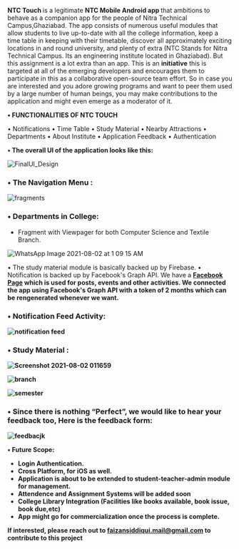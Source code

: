 <b>NTC Touch </b>  is a legitimate <b>NTC Mobile Android app </b> that ambitions to behave as a companion app for the people of Nitra Technical Campus,Ghaziabad. The app consists of numerous useful modules that allow students to live up-to-date with all the college information, keep a time table in keeping with their timetable, discover all approximately exciting locations in and round university, and plenty of extra (NTC Stands for Nitra Technical Campus. Its an engineering institute located in Ghaziabad).
But this assignment is a lot extra than an app. This is an <b>initiative</b> this is targeted at all of the emerging developers and encourages them to participate in this as a collaborative open-source team effort. So in case you are interested and you adore growing programs and want to peer them used by a large number of human beings, you may make contributions to the application and might even emerge as a moderator of it.


<b>• FUNCTIONALITIES OF NTC TOUCH </b>

•    Notifications
•    Time Table
•    Study Material
•    Nearby Attractions
•    Departments
•    About Institute
•    Application Feedback
•    Authentication


<b>• The overall UI of the application looks like this:</b>

![FinalUI_Design](https://user-images.githubusercontent.com/39314095/128759080-d4950a72-2fb9-410f-9ea3-51bf367bdf72.PNG)


<h3><b>• The Navigation Menu : </b></h3>


![fragments](https://user-images.githubusercontent.com/39314095/128760586-020632a0-56aa-41b8-82a3-e5f6ec0a1789.PNG)


<h3><b> • Departments in College:</b></h3>

- Fragment with Viewpager for both Computer Science and Textile Branch.



![WhatsApp Image 2021-08-02 at 1 09 15 AM](https://user-images.githubusercontent.com/39314095/128761198-60293e45-f4fb-45d8-ae92-9810c02fbc0a.jpeg)



•  The study material module is basically backed up by Firebase.
•  Notification is backed up by Facebook's Graph API. We have a <b> <a href="https://www.facebook.com/NitraTechnicalCampus/" target="_blank">Facebook Page</a> which is used for posts, events and other activities. We connected the app using Facebook's Graph API with a token of 2 months which can be rengenerated whenever we want.
  
 <h3><b>•  Notification Feed Activity: </b></h3>
  
  
  ![notification feed](https://user-images.githubusercontent.com/39314095/128759382-61198152-d5b8-4433-816f-118f98d2dcd4.PNG)
  
  
<h3><b> • Study Material : </b></h3>
  
![Screenshot 2021-08-02 011659](https://user-images.githubusercontent.com/39314095/128761019-3173f962-ed2d-45fa-ae0f-d7b83d643e59.png)
  
![branch](https://user-images.githubusercontent.com/39314095/128763785-ec89b002-176c-4cf0-a23c-6a5473938eaf.PNG)
  
  
![semester](https://user-images.githubusercontent.com/39314095/128763833-2daf2157-91bd-40cc-94fe-975b7ae2650c.PNG)
 
  
  
  


  

  
  
<h3><b> • Since there is nothing “Perfect”, we would like to hear your feedback too, Here is the feedback form:</b> </h3>
  
 ![feedbacjk](https://user-images.githubusercontent.com/39314095/128761432-f2329b6e-b592-4b23-8bb5-adfefb9cf3a2.jpeg)

  
  
 
<b>• Future Scope: </b>
  - Login Authentication.
  - Cross Platform, for iOS as well.
  - Application is about to be extended to student-teacher-admin module for management.
  - Attendence and Assignment Systems will be added soon
  - College Library Integration (Facilities like books available, book issue, book due,etc)
  - App might go for commercialization once the process is complete.
  
<b> If interested, please reach out to faizansiddiqui.mail@gmail.com to contribute to this project </b>

  
  
